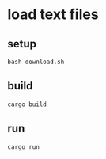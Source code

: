 # load text files

## setup

```shell
bash download.sh
```

## build

```shell
cargo build
```

## run

```shell
cargo run
```
